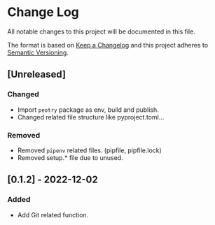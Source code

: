 # Change Log

All notable changes to this project will be documented in this file.

The format is based on [Keep a Changelog](http://keepachangelog.com/)
and this project adheres to [Semantic Versioning](http://semver.org/).

## [Unreleased]

### Changed

- Import `peotry` package as env, build and publish.
- Changed related file structure like pyproject.toml...

### Removed

- Removed `pipenv` related files. (pipfile, pipfile.lock)
- Removed setup.* file due to unused.

## [0.1.2] - 2022-12-02

### Added

- Add Git related function.
